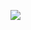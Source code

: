![](https://github-readme-stats.vercel.app/api?username=juancarlospaco&show_icons=true&line_height=15)
[![]()](https://www.overleaf.com/read/svnxffsjvscy)


<!--

Here are some ideas to get you started:

- 🔭 I’m currently working on ...
- 🌱 I’m currently learning ...
- 👯 I’m looking to collaborate on ...
- 🤔 I’m looking for help with ...
- 💬 Ask me about ...
- 📫 How to reach me: ...
- 😄 Pronouns: ...
- ⚡ Fun fact: ...
-->
